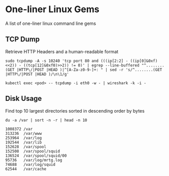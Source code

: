 # One-liner Linux Gems
A list of one-liner linux command line gems  

## TCP Dump

Retrieve HTTP Headers and a human-readable format 

```
sudo tcpdump -A -s 10240 'tcp port 80 and (((ip[2:2] - ((ip[0]&0xf)<<2)) - ((tcp[12]&0xf0)>>2)) != 0)' | egrep --line-buffered "^........(GET |HTTP\/|POST |HEAD )|^[A-Za-z0-9-]+: " | sed -r 's/^........(GET |HTTP\/|POST |HEAD )/\n\1/g'
```

```
kubectl exec <pod> -- tcpdump -i eth0 -w - | wireshark -k -i -
```

## Disk Usage

Find top 10 largest directories sorted in descending order by bytes 

```
du -a /var | sort -n -r | head -n 10
```

```
1008372 /var
313236  /var/www
253964  /var/log
192544  /var/lib
152628  /var/spool
152508  /var/spool/squid
136524  /var/spool/squid/00
95736   /var/log/mrtg.log
74688   /var/log/squid
62544   /var/cache
```
